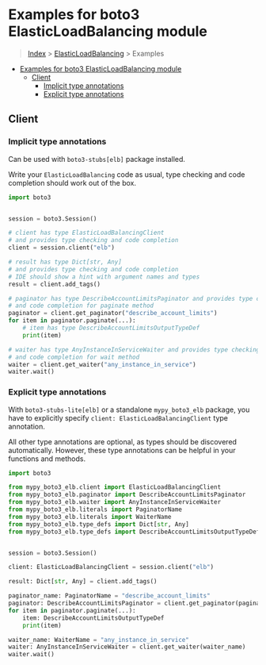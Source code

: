 <a id="examples-for-boto3-elasticloadbalancing-module"></a>

# Examples for boto3 ElasticLoadBalancing module

> [Index](../README.md) > [ElasticLoadBalancing](./README.md) > Examples

- [Examples for boto3 ElasticLoadBalancing module](#examples-for-boto3-elasticloadbalancing-module)
  - [Client](#client)
    - [Implicit type annotations](#implicit-type-annotations)
    - [Explicit type annotations](#explicit-type-annotations)

<a id="client"></a>

## Client

<a id="implicit-type-annotations"></a>

### Implicit type annotations

Can be used with `boto3-stubs[elb]` package installed.

Write your `ElasticLoadBalancing` code as usual, type checking and code
completion should work out of the box.

```python
import boto3


session = boto3.Session()

# client has type ElasticLoadBalancingClient
# and provides type checking and code completion
client = session.client("elb")

# result has type Dict[str, Any]
# and provides type checking and code completion
# IDE should show a hint with argument names and types
result = client.add_tags()

# paginator has type DescribeAccountLimitsPaginator and provides type checking
# and code completion for paginate method
paginator = client.get_paginator("describe_account_limits")
for item in paginator.paginate(...):
    # item has type DescribeAccountLimitsOutputTypeDef
    print(item)

# waiter has type AnyInstanceInServiceWaiter and provides type checking
# and code completion for wait method
waiter = client.get_waiter("any_instance_in_service")
waiter.wait()
```

<a id="explicit-type-annotations"></a>

### Explicit type annotations

With `boto3-stubs-lite[elb]` or a standalone `mypy_boto3_elb` package, you have
to explicitly specify `client: ElasticLoadBalancingClient` type annotation.

All other type annotations are optional, as types should be discovered
automatically. However, these type annotations can be helpful in your functions
and methods.

```python
import boto3

from mypy_boto3_elb.client import ElasticLoadBalancingClient
from mypy_boto3_elb.paginator import DescribeAccountLimitsPaginator
from mypy_boto3_elb.waiter import AnyInstanceInServiceWaiter
from mypy_boto3_elb.literals import PaginatorName
from mypy_boto3_elb.literals import WaiterName
from mypy_boto3_elb.type_defs import Dict[str, Any]
from mypy_boto3_elb.type_defs import DescribeAccountLimitsOutputTypeDef


session = boto3.Session()

client: ElasticLoadBalancingClient = session.client("elb")

result: Dict[str, Any] = client.add_tags()

paginator_name: PaginatorName = "describe_account_limits"
paginator: DescribeAccountLimitsPaginator = client.get_paginator(paginator_name)
for item in paginator.paginate(...):
    item: DescribeAccountLimitsOutputTypeDef
    print(item)

waiter_name: WaiterName = "any_instance_in_service"
waiter: AnyInstanceInServiceWaiter = client.get_waiter(waiter_name)
waiter.wait()
```
